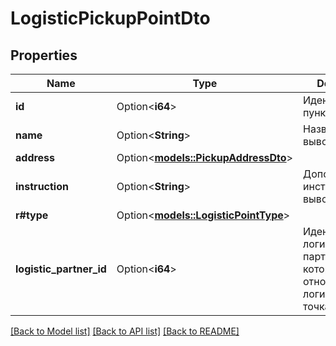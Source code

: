 # LogisticPickupPointDto

## Properties

Name | Type | Description | Notes
------------ | ------------- | ------------- | -------------
**id** | Option<**i64**> | Идентификатор пункта вывоза. | [optional]
**name** | Option<**String**> | Название пункта вывоза. | [optional]
**address** | Option<[**models::PickupAddressDto**](PickupAddressDTO.md)> |  | [optional]
**instruction** | Option<**String**> | Дополнительные инструкции к вывозу. | [optional]
**r#type** | Option<[**models::LogisticPointType**](LogisticPointType.md)> |  | [optional]
**logistic_partner_id** | Option<**i64**> | Идентификатор логистического партнера, к которому относится логистическая точка. | [optional]

[[Back to Model list]](../README.md#documentation-for-models) [[Back to API list]](../README.md#documentation-for-api-endpoints) [[Back to README]](../README.md)


